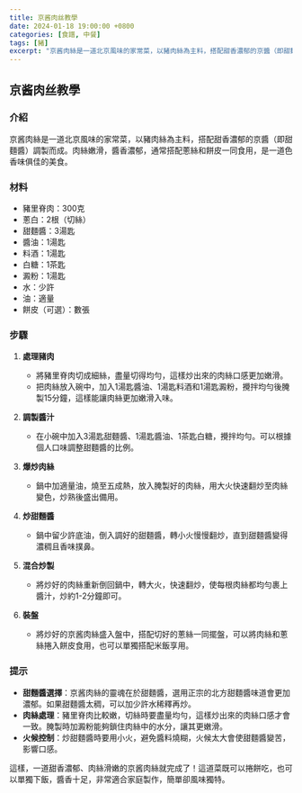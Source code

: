 ```yaml
---
title: 京酱肉丝教學
date: 2024-01-18 19:00:00 +0800
categories: [食譜, 中餐]
tags: [豬] 
excerpt: "京酱肉絲是一道北京風味的家常菜，以豬肉絲為主料，搭配甜香濃郁的京醬（即甜麵醬）調製而成"
---
```


## 京酱肉丝教學

### 介紹
京酱肉絲是一道北京風味的家常菜，以豬肉絲為主料，搭配甜香濃郁的京醬（即甜麵醬）調製而成。肉絲嫩滑，醬香濃郁，通常搭配蔥絲和餅皮一同食用，是一道色香味俱佳的美食。

### 材料
- 豬里脊肉：300克
- 蔥白：2根（切絲）
- 甜麵醬：3湯匙
- 醬油：1湯匙
- 料酒：1湯匙
- 白糖：1茶匙
- 澱粉：1湯匙
- 水：少許
- 油：適量
- 餅皮（可選）：數張

### 步驟

1. **處理豬肉**
   - 將豬里脊肉切成細絲，盡量切得均勻，這樣炒出來的肉絲口感更加嫩滑。
   - 把肉絲放入碗中，加入1湯匙醬油、1湯匙料酒和1湯匙澱粉，攪拌均勻後腌製15分鐘，這樣能讓肉絲更加嫩滑入味。

2. **調製醬汁**
   - 在小碗中加入3湯匙甜麵醬、1湯匙醬油、1茶匙白糖，攪拌均勻。可以根據個人口味調整甜麵醬的比例。

3. **爆炒肉絲**
   - 鍋中加適量油，燒至五成熱，放入腌製好的肉絲，用大火快速翻炒至肉絲變色，炒熟後盛出備用。

4. **炒甜麵醬**
   - 鍋中留少許底油，倒入調好的甜麵醬，轉小火慢慢翻炒，直到甜麵醬變得濃稠且香味撲鼻。

5. **混合炒製**
   - 將炒好的肉絲重新倒回鍋中，轉大火，快速翻炒，使每根肉絲都均勻裹上醬汁，炒約1-2分鐘即可。

6. **裝盤**
   - 將炒好的京酱肉絲盛入盤中，搭配切好的蔥絲一同擺盤，可以將肉絲和蔥絲捲入餅皮食用，也可以單獨搭配米飯享用。

### 提示
- **甜麵醬選擇**：京酱肉絲的靈魂在於甜麵醬，選用正宗的北方甜麵醬味道會更加濃郁。如果甜麵醬太稠，可以加少許水稀釋再炒。
- **肉絲處理**：豬里脊肉比較嫩，切絲時要盡量均勻，這樣炒出來的肉絲口感才會一致。腌製時加澱粉能夠鎖住肉絲中的水分，讓其更嫩滑。
- **火候控制**：炒甜麵醬時要用小火，避免醬料燒糊，火候太大會使甜麵醬變苦，影響口感。

這樣，一道甜香濃郁、肉絲滑嫩的京酱肉絲就完成了！這道菜既可以捲餅吃，也可以單獨下飯，醬香十足，非常適合家庭製作，簡單卻風味獨特。

